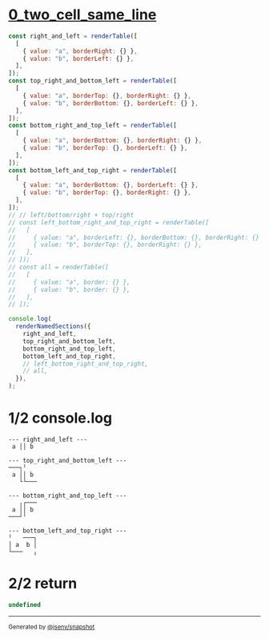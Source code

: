 # [0_two_cell_same_line](../../table_2_cells.test.mjs#L8)

```js
const right_and_left = renderTable([
  [
    { value: "a", borderRight: {} },
    { value: "b", borderLeft: {} },
  ],
]);
const top_right_and_bottom_left = renderTable([
  [
    { value: "a", borderTop: {}, borderRight: {} },
    { value: "b", borderBottom: {}, borderLeft: {} },
  ],
]);
const bottom_right_and_top_left = renderTable([
  [
    { value: "a", borderBottom: {}, borderRight: {} },
    { value: "b", borderTop: {}, borderLeft: {} },
  ],
]);
const bottom_left_and_top_right = renderTable([
  [
    { value: "a", borderBottom: {}, borderLeft: {} },
    { value: "b", borderTop: {}, borderRight: {} },
  ],
]);
// // left/bottom/right + top/right
// const left_bottom_right_and_top_right = renderTable([
//   [
//     { value: "a", borderLeft: {}, borderBottom: {}, borderRight: {} },
//     { value: "b", borderTop: {}, borderRight: {} },
//   ],
// ]);
// const all = renderTable([
//   [
//     { value: "a", border: {} },
//     { value: "b", border: {} },
//   ],
// ]);

console.log(
  renderNamedSections({
    right_and_left,
    top_right_and_bottom_left,
    bottom_right_and_top_left,
    bottom_left_and_top_right,
    // left_bottom_right_and_top_right,
    // all,
  }),
);
```

# 1/2 console.log

```console
--- right_and_left ---
 a ││ b 

--- top_right_and_bottom_left ---
───┐╵   
 a ││ b 
   └└───

--- bottom_right_and_top_left ---
   ╷┌───
 a ││ b 
───┘╵   

--- bottom_left_and_top_right ---
╵   ───┐
│ a  b │
└───   ╷

```

# 2/2 return

```js
undefined
```

---

<sub>
  Generated by <a href="https://github.com/jsenv/core/tree/main/packages/independent/snapshot">@jsenv/snapshot</a>
</sub>
